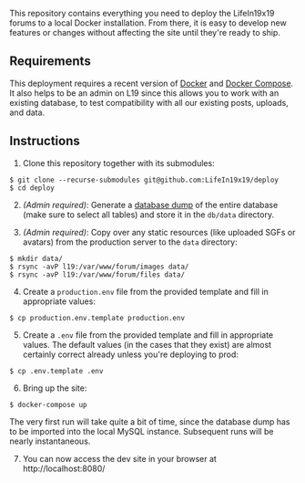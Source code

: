 This repository contains everything you need to deploy the LifeIn19x19 forums to
a local Docker installation. From there, it is easy to develop new features or
changes without affecting the site until they're ready to ship.

## Requirements

This deployment requires a recent version of [Docker](https://docker.com) and
[Docker Compose](https://docs.docker.com/compose/). It also helps to be an admin
on L19 since this allows you to work with an existing database, to test
compatibility with all our existing posts, uploads, and data.

## Instructions

1. Clone this repository together with its submodules:
```
$ git clone --recurse-submodules git@github.com:LifeIn19x19/deploy
$ cd deploy
```
  
2. _(Admin required)_: Generate a [database dump](https://lifein19x19.com/adm/index.php?i=database&mode=backup)
of the entire database (make sure to select all tables) and store it in the
`db/data` directory.

3. _(Admin required)_: Copy over any static resources (like uploaded SGFs or
avatars) from the production server to the `data` directory:
```
$ mkdir data/
$ rsync -avP l19:/var/www/forum/images data/
$ rsync -avP l19:/var/www/forum/files data/
```

4. Create a `production.env` file from the provided template and fill in
appropriate values:
```
$ cp production.env.template production.env
```

5. Create a `.env` file from the provided template and fill in appropriate
values. The default values (in the cases that they exist) are almost certainly
correct already unless you're deploying to prod:
```
$ cp .env.template .env
```

6. Bring up the site:
```
$ docker-compose up
```
The very first run will take quite a bit of time, since the database dump has
to be imported into the local MySQL instance. Subsequent runs will be nearly
instantaneous.

7. You can now access the dev site in your browser at http://localhost:8080/
